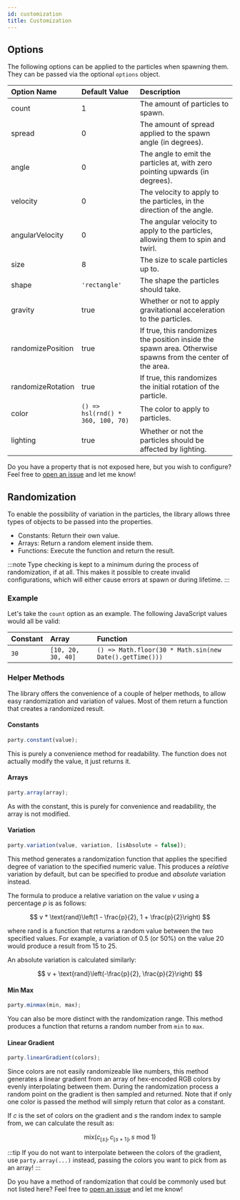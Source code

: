 ```yaml
---
id: customization
title: Customization
---
```


## Options

The following options can be applied to the particles when spawning them. They can be passed via the optional `options` object.

| Option Name | Default Value | Description |
|:------------|:--------------|:------------|
| count       | 1             | The amount of particles to spawn. |
| spread      | 0             | The amount of spread applied to the spawn angle (in degrees). |
| angle       | 0             | The angle to emit the particles at, with zero pointing upwards (in degrees). |
| velocity    | 0             | The velocity to apply to the particles, in the direction of the angle. |
| angularVelocity | 0         | The angular velocity to apply to the particles, allowing them to spin and twirl. |
| size        | 8             | The size to scale particles up to. |
| shape       | `'rectangle'` | The shape the particles should take. |
| gravity     | true          | Whether or not to apply gravitational acceleration to the particles. |
| randomizePosition | true    | If true, this randomizes the position inside the spawn area. Otherwise spawns from the center of the area. |
| randomizeRotation | true    | If true, this randomizes the initial rotation of the particle. |
| color       | `() => hsl(rnd() * 360, 100, 70)` | The color to apply to particles. |
| lighting    | true          | Whether or not the particles should be affected by lighting. |

Do you have a property that is not exposed here, but you wish to configure? Feel free to [open an issue](https://github.com/yiliansource/party-js/issues) and let me know!

## Randomization

To enable the possibility of variation in the particles, the library allows three types of objects to be passed into the properties.

- Constants: Return their own value.
- Arrays: Return a random element inside them.
- Functions: Execute the function and return the result.

:::note
Type checking is kept to a minimum during the process of randomization, if at all. This makes it possible to create invalid configurations, which will either cause errors at spawn or during lifetime.
:::

### Example

Let's take the `count` option as an example. The following JavaScript values would all be valid:

| Constant | Array | Function |
|:--|:--|:--|
| `30` | `[10, 20, 30, 40]` | `() => Math.floor(30 * Math.sin(new Date().getTime()))` |

### Helper Methods

The library offers the convenience of a couple of helper methods, to allow easy randomization and variation of values. Most of them return a function that creates a randomized result.

#### Constants

```js
party.constant(value);
```

This is purely a convenience method for readability. The function does not actually modify the value, it just returns it.

#### Arrays

```js
party.array(array);
```

As with the constant, this is purely for convenience and readability, the array is not modified.

#### Variation

```js
party.variation(value, variation, [isAbsolute = false]);
```

This method generates a randomization function that applies the specified degree of variation to the specified numeric value. This produces a _relative_ variation by default, but can be specified to produe and _absolute_ variation instead.

The formula to produce a relative variation on the value $v$ using a percentage $p$ is as follows:

$$
v * \text{rand}\left(1 - \frac{p}{2}, 1 + \frac{p}{2}\right)
$$

where $\text{rand}$ is a function that returns a random value between the two specified values. For example, a variation of 0.5 (or 50%) on the value 20 would produce a result from 15 to 25.

An absolute variation is calculated similarly:

$$
v + \text{rand}\left(-\frac{p}{2}, \frac{p}{2}\right)
$$

#### Min Max

```js
party.minmax(min, max);
```

You can also be more distinct with the randomization range. This method produces a function that returns a random number from `min` to `max`.

#### Linear Gradient

```js
party.linearGradient(colors);
```

Since colors are not easily randomizeable like numbers, this method generates a linear gradient from an array of hex-encoded RGB colors by evenly interpolating between them. During the randomization process a random point on the gradient is then sampled and returned. Note that if only one color is passed the method will simply return that color as a constant.

If $c$ is the set of colors on the gradient and $s$ the random index to sample from, we can calculate the result as:

$$
\text{mix}(c_{\lfloor s \rfloor}, c_{\lfloor s + 1 \rfloor}, s \text{ mod } 1)
$$

:::tip
If you do not want to interpolate between the colors of the gradient, use `party.array(...)` instead, passing the colors you want to pick from as an array!
:::

Do you have a method of randomization that could be commonly used but not listed here? Feel free to [open an issue](https://github.com/yiliansource/party-js/issues) and let me know!
